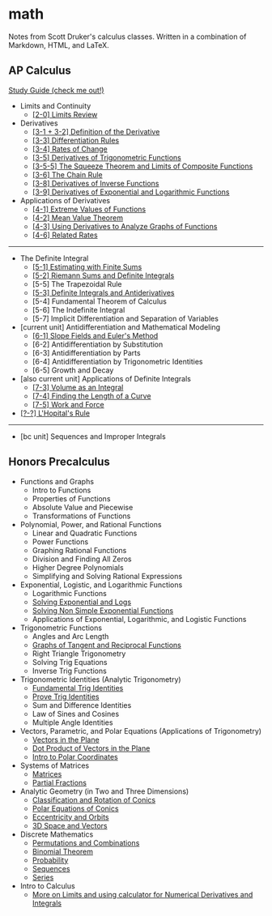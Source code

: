 # math

Notes from Scott Druker's calculus classes. Written in a combination of Markdown, HTML, and LaTeX.

## AP Calculus

[Study Guide (check me out!)](calculus/study-guide.md)

- Limits and Continuity
  - [[2-0] Limits Review](calculus/2-0-limits.md)
- Derivatives
  - [[3-1 + 3-2] Definition of the Derivative](calculus/3-1-2-definition-of-the-derivative.md)
  - [[3-3] Differentiation Rules](calculus/3-3-differentiation-rules.md)
  - [[3-4] Rates of Change](calculus/3-4-rates-of-change.md)
  - [[3-5] Derivatives of Trigonometric Functions](calculus/3-5-derivatives-of-trigonometric-functions.md)
  - [[3-5-5] The Squeeze Theorem and Limits of Composite Functions](calculus/3-5-5-squeeze-theorem-and-limit-of-composite-functions.md)
  - [[3-6] The Chain Rule](calculus/3-6-chain-rule.md)
  - [[3-8] Derivatives of Inverse Functions](calculus/3-8-derivatives-of-inverse-functions.md)
  - [[3-9] Derivatives of Exponential and Logarithmic Functions](calculus/3-9-derivatives-of-exponential-and-logarithmic-functions.md)
- Applications of Derivatives
  - [[4-1] Extreme Values of Functions](calculus/4-1-extreme-values-of-functions.md)
  - [[4-2] Mean Value Theorem](calculus/4-2-mean-value-theorem.md)
  - [[4-3] Using Derivatives to Analyze Graphs of Functions](calculus/4-3-using-derivatives-to-analyze-graphs-of-fuctions.md)
  - [[4-6] Related Rates](calculus/4-6-related-rates.md)
---
- The Definite Integral
  - [[5-1] Estimating with Finite Sums](calculus/5-1-estimating-with-finite-sums.md)
  - [[5-2] Riemann Sums and Definite Integrals](calculus/5-2-riemann-sums-and-definite-integrals.md)
  - [5-5] The Trapezoidal Rule
  - [[5-3] Definite Integrals and Antiderivatives](5-3-integrals-and-antiderivatives.md)
  - [5-4] Fundamental Theorem of Calculus
  - [5-6] The Indefinite Integral
  - [5-7] Implicit Differentiation and Separation of Variables
- [current unit] Antidifferentiation and Mathematical Modeling
  - [[6-1] Slope Fields and Euler's Method](calculus/6-1_slope-fields-and-eulers-method.md)
  - [6-2] Antidifferentiation by Substitution
  - [6-3] Antidifferentiation by Parts
  - [6-4] Antidifferentiation by Trigonometric Identities
  - [6-5] Growth and Decay
- [also current unit] Applications of Definite Integrals
  - [[7-3] Volume as an Integral](calculus/7-3_volume-as-an-integral.md)
  - [[7-4] Finding the Length of a Curve](calculus/7-4_length-of-a-curve.md)
  - [[7-5] Work and Force](calculus/7-5_work-and-force.md)
- [[?-?] L'Hopital's Rule](calculus/8-2_lhopitals-rule.md)
---
- [bc unit] Sequences and Improper Integrals

## Honors Precalculus

<!-- TODO: Write a prereq file-->

- Functions and Graphs
  - Intro to Functions
  - Properties of Functions
  - Absolute Value and Piecewise
  - Transformations of Functions
- Polynomial, Power, and Rational Functions
  - Linear and Quadratic Functions
  - Power Functions
  - Graphing Rational Functions
  - Division and Finding All Zeros
  - Higher Degree Polynomials
  - Simplifying and Solving Rational Expressions
- Exponential, Logistic, and Logarithmic Functions
  - Logarithmic Functions
  - [Solving Exponential and Logs](precalculus/solving-exponential-and-logs.md)
  - [Solving Non Simple Exponential Functions](precalculus/solving-non-simple-exponential-functions.md)
  - Applications of Exponential, Logarithmic, and Logistic Functions
- Trigonometric Functions
  - Angles and Arc Length
  - [Graphs of Tangent and Reciprocal Functions](precalculus/graphs-of-tangent-and-reciprocal-functions.md)
  - Right Triangle Trigonometry
  - Solving Trig Equations
  - Inverse Trig Functions
- Trigonometric Identities (Analytic Trigonometry)
  - [Fundamental Trig Identities](precalculus/fundamental-trig-identities.md)
  - [Prove Trig Identities](precalculus/prove-trig-identities.md)
  - Sum and Difference Identities
  - Law of Sines and Cosines
  - Multiple Angle Identities
- Vectors, Parametric, and Polar Equations (Applications of Trigonometry)
  - [Vectors in the Plane](precalculus/vectors-in-the-plane.md)
  - [Dot Product of Vectors in the Plane](precalculus/dot-product-of-vectors-in-the-plane.md)
  - [Intro to Polar Coordinates](precalculus/intro-to-polar-coordinates.md)
- Systems of Matrices
  - [Matrices](precalculus/matrices.md)
  - [Partial Fractions](precalculus/partial-fractions.md)
- Analytic Geometry (in Two and Three Dimensions)
  - [Classification and Rotation of Conics](precalculus/classification-and-rotation-of-conics.md)
  - [Polar Equations of Conics](precalculus/polar-equations-of-conics.md)
  - [Eccentricity and Orbits](precalculus/eccentricity-and-orbits.md)
  - [3D Space and Vectors](precalculus/3d-space-and-vectors.md)
- Discrete Mathematics
  - [Permutations and Combinations](precalculus/permutations-and-combinations.md)
  - [Binomial Theorem](precalculus/binomial-theorem.md)
  - [Probability](precalculus/probability.md)
  - [Sequences](precalculus/sequences.md)
  - [Series](precalculus/series.md)
- Intro to Calculus
  - [More on Limits and using calculator for Numerical Derivatives and Integrals](precalculus/numerical-derivatives-and-integrals.md)
